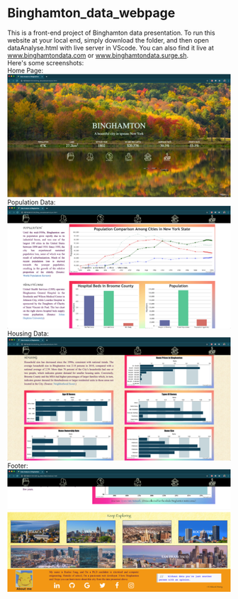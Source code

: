 # Binghamton_data_webpage
This is a front-end project of Binghamton data presentation. To run this website at your local end, simply download the folder, and then open dataAnalyse.html with live server in VScode. You can also find it live at www.binghamtondata.com or www.binghamtondata.surge.sh.
<br>
Here's some screenshots:
<br>
Home Page:
<br>
![First screenshot:](https://github.com/rushuifang/Binghamton_data_webpage/blob/master/Bing_data/pictures/web_screenshot1.png)
<br>
Population Data:
<br>
![Second screenshot:](https://github.com/rushuifang/Binghamton_data_webpage/blob/master/Bing_data/pictures/web_screenshot2.png)
<br>
Housing Data:
<br>
![Third screenshot:](https://github.com/rushuifang/Binghamton_data_webpage/blob/master/Bing_data/pictures/web_screenshot3.png)
<br>
Footer:
<br>
![Fourth screenshot:](https://github.com/rushuifang/Binghamton_data_webpage/blob/master/Bing_data/pictures/web_screenshot4.png)
